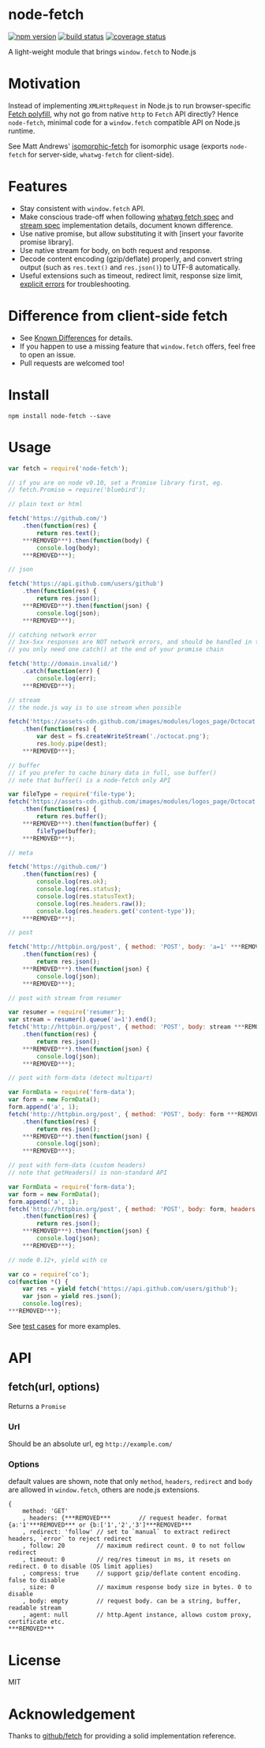 
node-fetch
==========

[![npm version][npm-image]][npm-url]
[![build status][travis-image]][travis-url]
[![coverage status][codecov-image]][codecov-url]

A light-weight module that brings `window.fetch` to Node.js


# Motivation

Instead of implementing `XMLHttpRequest` in Node.js to run browser-specific [Fetch polyfill](https://github.com/github/fetch), why not go from native `http` to `Fetch` API directly? Hence `node-fetch`, minimal code for a `window.fetch` compatible API on Node.js runtime.

See Matt Andrews' [isomorphic-fetch](https://github.com/matthew-andrews/isomorphic-fetch) for isomorphic usage (exports `node-fetch` for server-side, `whatwg-fetch` for client-side).


# Features

- Stay consistent with `window.fetch` API.
- Make conscious trade-off when following [whatwg fetch spec](https://fetch.spec.whatwg.org/) and [stream spec](https://streams.spec.whatwg.org/) implementation details, document known difference.
- Use native promise, but allow substituting it with [insert your favorite promise library].
- Use native stream for body, on both request and response.
- Decode content encoding (gzip/deflate) properly, and convert string output (such as `res.text()` and `res.json()`) to UTF-8 automatically.
- Useful extensions such as timeout, redirect limit, response size limit, [explicit errors](https://github.com/bitinn/node-fetch/blob/master/ERROR-HANDLING.md) for troubleshooting.


# Difference from client-side fetch

- See [Known Differences](https://github.com/bitinn/node-fetch/blob/master/LIMITS.md) for details.
- If you happen to use a missing feature that `window.fetch` offers, feel free to open an issue.
- Pull requests are welcomed too!


# Install

`npm install node-fetch --save`


# Usage

```javascript
var fetch = require('node-fetch');

// if you are on node v0.10, set a Promise library first, eg.
// fetch.Promise = require('bluebird');

// plain text or html

fetch('https://github.com/')
	.then(function(res) {
		return res.text();
	***REMOVED***).then(function(body) {
		console.log(body);
	***REMOVED***);

// json

fetch('https://api.github.com/users/github')
	.then(function(res) {
		return res.json();
	***REMOVED***).then(function(json) {
		console.log(json);
	***REMOVED***);

// catching network error
// 3xx-5xx responses are NOT network errors, and should be handled in then()
// you only need one catch() at the end of your promise chain

fetch('http://domain.invalid/')
	.catch(function(err) {
		console.log(err);
	***REMOVED***);

// stream
// the node.js way is to use stream when possible

fetch('https://assets-cdn.github.com/images/modules/logos_page/Octocat.png')
	.then(function(res) {
		var dest = fs.createWriteStream('./octocat.png');
		res.body.pipe(dest);
	***REMOVED***);

// buffer
// if you prefer to cache binary data in full, use buffer()
// note that buffer() is a node-fetch only API

var fileType = require('file-type');
fetch('https://assets-cdn.github.com/images/modules/logos_page/Octocat.png')
	.then(function(res) {
		return res.buffer();
	***REMOVED***).then(function(buffer) {
		fileType(buffer);
	***REMOVED***);

// meta

fetch('https://github.com/')
	.then(function(res) {
		console.log(res.ok);
		console.log(res.status);
		console.log(res.statusText);
		console.log(res.headers.raw());
		console.log(res.headers.get('content-type'));
	***REMOVED***);

// post

fetch('http://httpbin.org/post', { method: 'POST', body: 'a=1' ***REMOVED***)
	.then(function(res) {
		return res.json();
	***REMOVED***).then(function(json) {
		console.log(json);
	***REMOVED***);

// post with stream from resumer

var resumer = require('resumer');
var stream = resumer().queue('a=1').end();
fetch('http://httpbin.org/post', { method: 'POST', body: stream ***REMOVED***)
	.then(function(res) {
		return res.json();
	***REMOVED***).then(function(json) {
		console.log(json);
	***REMOVED***);

// post with form-data (detect multipart)

var FormData = require('form-data');
var form = new FormData();
form.append('a', 1);
fetch('http://httpbin.org/post', { method: 'POST', body: form ***REMOVED***)
	.then(function(res) {
		return res.json();
	***REMOVED***).then(function(json) {
		console.log(json);
	***REMOVED***);

// post with form-data (custom headers)
// note that getHeaders() is non-standard API

var FormData = require('form-data');
var form = new FormData();
form.append('a', 1);
fetch('http://httpbin.org/post', { method: 'POST', body: form, headers: form.getHeaders() ***REMOVED***)
	.then(function(res) {
		return res.json();
	***REMOVED***).then(function(json) {
		console.log(json);
	***REMOVED***);

// node 0.12+, yield with co

var co = require('co');
co(function *() {
	var res = yield fetch('https://api.github.com/users/github');
	var json = yield res.json();
	console.log(res);
***REMOVED***);
```

See [test cases](https://github.com/bitinn/node-fetch/blob/master/test/test.js) for more examples.


# API

## fetch(url, options)

Returns a `Promise`

### Url

Should be an absolute url, eg `http://example.com/`

### Options

default values are shown, note that only `method`, `headers`, `redirect` and `body` are allowed in `window.fetch`, others are node.js extensions.

```
{
	method: 'GET'
	, headers: {***REMOVED***        // request header. format {a:'1'***REMOVED*** or {b:['1','2','3']***REMOVED***
	, redirect: 'follow' // set to `manual` to extract redirect headers, `error` to reject redirect
	, follow: 20         // maximum redirect count. 0 to not follow redirect
	, timeout: 0         // req/res timeout in ms, it resets on redirect. 0 to disable (OS limit applies)
	, compress: true     // support gzip/deflate content encoding. false to disable
	, size: 0            // maximum response body size in bytes. 0 to disable
	, body: empty        // request body. can be a string, buffer, readable stream
	, agent: null        // http.Agent instance, allows custom proxy, certificate etc.
***REMOVED***
```


# License

MIT


# Acknowledgement

Thanks to [github/fetch](https://github.com/github/fetch) for providing a solid implementation reference.


[npm-image]: https://img.shields.io/npm/v/node-fetch.svg?style=flat-square
[npm-url]: https://www.npmjs.com/package/node-fetch
[travis-image]: https://img.shields.io/travis/bitinn/node-fetch.svg?style=flat-square
[travis-url]: https://travis-ci.org/bitinn/node-fetch
[codecov-image]: https://img.shields.io/codecov/c/github/bitinn/node-fetch.svg?style=flat-square
[codecov-url]: https://codecov.io/gh/bitinn/node-fetch
